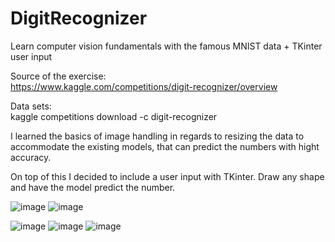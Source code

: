 # DigitRecognizer
Learn computer vision fundamentals with the famous MNIST data + TKinter user input

Source of the exercise:<br>
https://www.kaggle.com/competitions/digit-recognizer/overview

Data sets:<br>
kaggle competitions download -c digit-recognizer

I learned the basics of image handling in regards to resizing the data to accommodate the existing models, that can predict the numbers with hight accuracy.

On top of this I decided to include a user input with TKinter.
Draw any shape and have the model predict the number.

![image](https://github.com/ValachPatrik/DigitRecognizer/assets/82080194/8ff8bf29-14e7-4154-85ad-efe005c307aa)
![image](https://github.com/ValachPatrik/DigitRecognizer/assets/82080194/c5fc787c-fc98-4842-9915-09340f92f963)

![image](https://github.com/ValachPatrik/DigitRecognizer/assets/82080194/a7d45431-bc63-4357-b1fe-ff32a354854b)
![image](https://github.com/ValachPatrik/DigitRecognizer/assets/82080194/7f42e979-bded-4572-bf02-82cffe91031f)
![image](https://github.com/ValachPatrik/DigitRecognizer/assets/82080194/e0437de3-be03-411e-960e-98e62a5dd79d)


